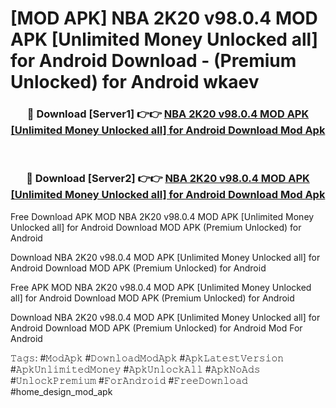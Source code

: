 # [MOD APK] NBA 2K20 v98.0.4 MOD APK [Unlimited Money Unlocked all] for Android Download - (Premium Unlocked) for Android wkaev



<div align="center">
<h3>🔴 Download [Server1] 👉👉 <a href="https://momento.my/?title=NBA_2K20_v98.0.4_MOD_APK_[Unlimited_Money_Unlocked_all]_for_Android_Download">NBA 2K20 v98.0.4 MOD APK [Unlimited Money Unlocked all] for Android Download Mod Apk</a></h3><br>

<h3>🔴 Download [Server2] 👉👉 <a href="https://momento.my/?title=NBA_2K20_v98.0.4_MOD_APK_[Unlimited_Money_Unlocked_all]_for_Android_Download">NBA 2K20 v98.0.4 MOD APK [Unlimited Money Unlocked all] for Android Download Mod Apk</a></h3>
</div>



Free Download APK MOD NBA 2K20 v98.0.4 MOD APK [Unlimited Money Unlocked all] for Android Download MOD APK (Premium Unlocked) for Android

Download NBA 2K20 v98.0.4 MOD APK [Unlimited Money Unlocked all] for Android Download MOD APK (Premium Unlocked) for Android

Free APK MOD NBA 2K20 v98.0.4 MOD APK [Unlimited Money Unlocked all] for Android Download MOD APK (Premium Unlocked) for Android

Download NBA 2K20 v98.0.4 MOD APK [Unlimited Money Unlocked all] for Android Download MOD APK (Premium Unlocked) for Android Mod For Android

𝚃𝚊𝚐𝚜: #𝙼𝚘𝚍𝙰𝚙𝚔 #𝙳𝚘𝚠𝚗𝚕𝚘𝚊𝚍𝙼𝚘𝚍𝙰𝚙𝚔 #𝙰𝚙𝚔𝙻𝚊𝚝𝚎𝚜𝚝𝚅𝚎𝚛𝚜𝚒𝚘𝚗 #𝙰𝚙𝚔𝚄𝚗𝚕𝚒𝚖𝚒𝚝𝚎𝚍𝙼𝚘𝚗𝚎𝚢 #𝙰𝚙𝚔𝚄𝚗𝚕𝚘𝚌𝚔𝙰𝚕𝚕 #𝙰𝚙𝚔𝙽𝚘𝙰𝚍𝚜 #𝚄𝚗𝚕𝚘𝚌𝚔𝙿𝚛𝚎𝚖𝚒𝚞𝚖 #𝙵𝚘𝚛𝙰𝚗𝚍𝚛𝚘𝚒𝚍 #𝙵𝚛𝚎𝚎𝙳𝚘𝚠𝚗𝚕𝚘𝚊𝚍 #home_design_mod_apk
